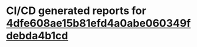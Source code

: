 # CI/CD generated reports for [4dfe608ae15b81efd4a0abe060349fdebda4b1cd](https://github.com/hydephp/develop/commit/4dfe608ae15b81efd4a0abe060349fdebda4b1cd)
